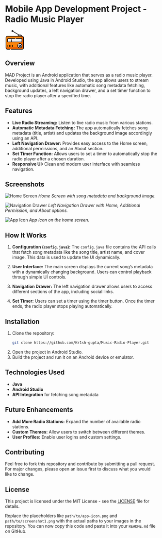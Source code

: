 # Mobile App Development Project - Radio Music Player

![App Icon](https://github.com/Kr1sh-gupta/Music-Radio-Player/blob/main/app/src/main/res/drawable/radio.png)


## Overview

MAD Project is an Android application that serves as a radio music player. Developed using Java in Android Studio, the app allows users to stream music, with additional features like automatic song metadata fetching, background updates, a left navigation drawer, and a set timer function to stop the radio player after a specified time.

## Features

- **Live Radio Streaming:** Listen to live radio music from various stations.
- **Automatic Metadata Fetching:** The app automatically fetches song metadata (title, artist) and updates the background image accordingly using an API.
- **Left Navigation Drawer:** Provides easy access to the Home screen, additional permissions, and an About section.
- **Set Timer Function:** Allows users to set a timer to automatically stop the radio player after a chosen duration.
- **Responsive UI:** Clean and modern user interface with seamless navigation.

## Screenshots

![Home Screen](path/to/screenshot1.png)
*Home Screen with song metadata and background image.*

![Navigation Drawer](path/to/screenshot2.png)
*Left Navigation Drawer with Home, Additional Permission, and About options.*

![App Icon](path/to/screenshot3.png)
*App Icon on the home screen.*

## How It Works

1. **Configuration (`config.java`):** The `config.java` file contains the API calls that fetch song metadata like the song title, artist name, and cover image. This data is used to update the UI dynamically.
  
2. **User Interface:** The main screen displays the current song’s metadata with a dynamically changing background. Users can control playback through simple UI controls.
  
3. **Navigation Drawer:** The left navigation drawer allows users to access different sections of the app, including social links.

4. **Set Timer:** Users can set a timer using the timer button. Once the timer ends, the radio player stops playing automatically.

## Installation

1. Clone the repository:
   ```bash
   git clone https://github.com/Kr1sh-gupta/Music-Radio-Player.git
   ```
2. Open the project in Android Studio.
3. Build the project and run it on an Android device or emulator.

## Technologies Used

- **Java**
- **Android Studio**
- **API Integration** for fetching song metadata

## Future Enhancements

- **Add More Radio Stations:** Expand the number of available radio stations.
- **Custom Themes:** Allow users to switch between different themes.
- **User Profiles:** Enable user logins and custom settings.

## Contributing

Feel free to fork this repository and contribute by submitting a pull request. For major changes, please open an issue first to discuss what you would like to change.

## License

This project is licensed under the MIT License - see the [LICENSE](LICENSE) file for details.

Replace the placeholders like `path/to/app-icon.png` and `path/to/screenshot1.png` with the actual paths to your images in the repository. You can now copy this code and paste it into your `README.md` file on GitHub.
